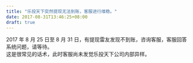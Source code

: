 ```yaml
---
title: "乐投天下突然提现无法到账，客服进行维稳。"
date: 2017-08-31T13:46:25+08:00
draft: true
---
```


2017 年 8 月 25 日至 8 月 31 日，有提现雷友发现不到账，咨询客服，客服回答系统问题，请等待。  
这是很常见的话术，此时客服尚未发觉乐投天下公司内部异样。
